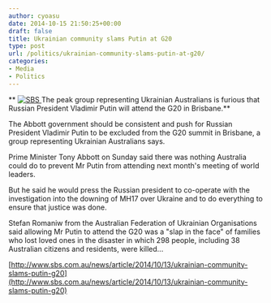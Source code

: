 ```yaml
---
author: cyoasu
date: 2014-10-15 21:50:25+00:00
draft: false
title: Ukrainian community slams Putin at G20
type: post
url: /politics/ukrainian-community-slams-putin-at-g20/
categories:
- Media
- Politics
---
```


** [![SBS](http://www.ozeukes.com/wp-content/uploads/2014/10/SBS.jpg)
](http://www.ozeukes.com/wp-content/uploads/2014/10/SBS.jpg)The peak group representing Ukrainian Australians is furious that Russian President Vladimir Putin will attend the G20 in Brisbane.**

The Abbott government should be consistent and push for Russian President Vladimir Putin to be excluded from the G20 summit in Brisbane, a group representing Ukrainian Australians says.

Prime Minister Tony Abbott on Sunday said there was nothing Australia could do to prevent Mr Putin from attending next month's meeting of world leaders.

But he said he would press the Russian president to co-operate with the investigation into the downing of MH17 over Ukraine and to do everything to ensure that justice was done.

Stefan Romaniw from the Australian Federation of Ukrainian Organisations said allowing Mr Putin to attend the G20 was a "slap in the face" of families who lost loved ones in the disaster in which 298 people, including 38 Australian citizens and residents, were killed...

[http://www.sbs.com.au/news/article/2014/10/13/ukrainian-community-slams-putin-g20](http://www.sbs.com.au/news/article/2014/10/13/ukrainian-community-slams-putin-g20)

